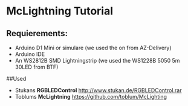 # McLightning Tutorial

## Requierements:
- Arduino D1 Mini or simulare (we used the on from AZ-Delivery) 
- Arduino IDE
- An WS2812B SMD Lightningstrip (we used the WS1228B 5050 5m 30LED from BTF) 

##Used
- Stukans **RGBLEDControl** http://www.stukan.de/RGBLEDControl.rar
- Toblums **McLightning** https://github.com/toblum/McLighting
